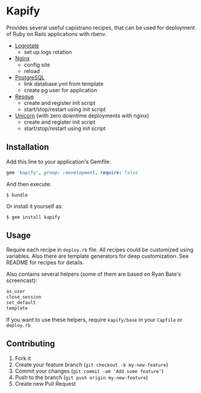# Kapify

Provides several useful capistrano recipes, that can be used for deployment of Ruby on Rails applications with rbenv.

* [Logrotate](https://github.com/ivalkeen/kapify/tree/master/lib/kapify/logrotate)
    + set up logs rotation
* [Nginx](https://github.com/ivalkeen/kapify/tree/master/lib/kapify/nginx)
    + config site
    + reload
* [PostgreSQL](https://github.com/ivalkeen/kapify/tree/master/lib/kapify/pg)
    + link database.yml from template
    + create pg user for application
* [Resque](https://github.com/ivalkeen/kapify/tree/master/lib/kapify/resque)
    + create and register init script
    + start/stop/restart using init script
* [Unicorn](https://github.com/ivalkeen/kapify/tree/master/lib/kapify/unicorn)
  (with zero downtime deployments with nginx)
    + create and register init script
    + start/stop/restart using init script

## Installation

Add this line to your application's Gemfile:

```ruby
gem 'kapify', group: :development, require: false
```

And then execute:

    $ bundle

Or install it yourself as:

    $ gem install kapify

## Usage

Require each recipe in `deploy.rb` file.
All recipes could be customized using variables.
Also there are template generators for deep customization.
See README for recipes for details.

Also contains several helpers (some of them are based on Ryan Bate's screencast):

```ruby
as_user
close_session
set_default
template

```

If you want to use these helpers, require `kapify/base` in your `Capfile` or `deploy.rb`

## Contributing

1. Fork it
2. Create your feature branch (`git checkout -b my-new-feature`)
3. Commit your changes (`git commit -am 'Add some feature'`)
4. Push to the branch (`git push origin my-new-feature`)
5. Create new Pull Request
